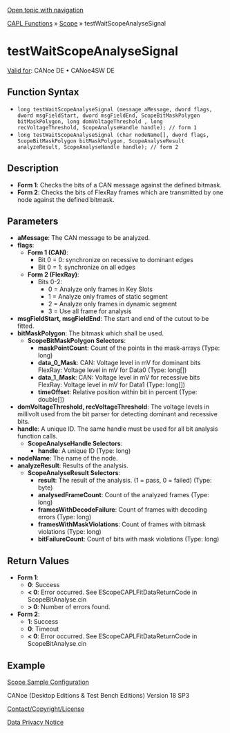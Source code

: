 [Open topic with navigation](../../../../../CANoeDEFamily.htm#Topics/CAPLFunctions/Test/Functions/CAPLfunctionTestWaitScopeAnalyseSignal.md)

[CAPL Functions](../../CAPLfunctions.md) » [Scope](../../Scope/CAPLfunctionsScopeOverview.md) » testWaitScopeAnalyseSignal

# testWaitScopeAnalyseSignal

[Valid for](../../../Shared/FeatureAvailability.md): CANoe DE • CANoe4SW DE

## Function Syntax

- `long testWaitScopeAnalyseSignal (message aMessage, dword flags, dword msgFieldStart, dword msgFieldEnd, ScopeBitMaskPolygon bitMaskPolygon, long domVoltageThreshold , long recVoltageThreshold, ScopeAnalyseHandle handle); // form 1`
- `long testWaitScopeAnalyseSignal (char nodeName[], dword flags, ScopeBitMaskPolygon bitMaskPolygon, ScopeAnalyseResult analyzeResult, ScopeAnalyseHandle handle); // form 2`

## Description

- **Form 1**: Checks the bits of a CAN message against the defined bitmask.
- **Form 2**: Checks the bits of FlexRay frames which are transmitted by one node against the defined bitmask.

## Parameters

- **aMessage**: The CAN message to be analyzed.
- **flags**:
  - **Form 1 (CAN)**:
    - Bit 0 = 0: synchronize on recessive to dominant edges
    - Bit 0 = 1: synchronize on all edges
  - **Form 2 (FlexRay)**:
    - Bits 0-2:
      - 0 = Analyze only frames in Key Slots
      - 1 = Analyze only frames of static segment
      - 2 = Analyze only frames in dynamic segment
      - 3 = Use all frame for analysis
- **msgFieldStart, msgFieldEnd**: The start and end of the cutout to be fitted.
- **bitMaskPolygon**: The bitmask which shall be used.
  - **ScopeBitMaskPolygon Selectors**:
    - **maskPointCount**: Count of the points in the mask-arrays (Type: long)
    - **data_0_Mask**: CAN: Voltage level in mV for dominant bits FlexRay: Voltage level in mV for Data0 (Type: long[])
    - **data_1_Mask**: CAN: Voltage level in mV for recessive bits FlexRay: Voltage level in mV for Data1 (Type: long[])
    - **timeOffset**: Relative position within bit in percent (Type: double[])
- **domVoltageThreshold, recVoltageThreshold**: The voltage levels in millivolt used from the bit parser for detecting dominant and recessive bits.
- **handle**: A unique ID. The same handle must be used for all bit analysis function calls.
  - **ScopeAnalyseHandle Selectors**:
    - **handle**: A unique ID (Type: long)
- **nodeName**: The name of the node.
- **analyzeResult**: Results of the analysis.
  - **ScopeAnalyseResult Selectors**:
    - **result**: The result of the analysis. (1 = pass, 0 = failed) (Type: byte)
    - **analysedFrameCount**: Count of the analyzed frames (Type: long)
    - **framesWithDecodeFailure**: Count of frames with decoding errors (Type: long)
    - **framesWithMaskViolations**: Count of frames with bitmask violations (Type: long)
    - **bitFailureCount**: Count of bits with mask violations (Type: long)

## Return Values

- **Form 1**:
  - **0**: Success
  - **< 0**: Error occurred. See EScopeCAPLFitDataReturnCode in ScopeBitAnalyse.cin
  - **> 0**: Number of errors found.
- **Form 2**:
  - **1**: Success
  - **0**: Timeout
  - **< 0**: Error occurred. See EScopeCAPLFitDataReturnCode in ScopeBitAnalyse.cin

## Example

[Scope Sample Configuration](../../../SampConf/CAN/CANoe/Scope/BitmaskAnalysisCAN.md)

CANoe (Desktop Editions & Test Bench Editions) Version 18 SP3

[Contact/Copyright/License](../../../Shared/ContactCopyrightLicense.md)

[Data Privacy Notice](https://www.vector.com/int/en/company/get-info/privacy-policy/)
